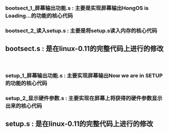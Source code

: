 ### bootsect_1_屏幕输出功能.s : 主要是实现屏幕输出HongOS is Loading...的功能的核心代码
### bootsect_2_读入setup.s    : 主要是将setup.s读入内存的核心代码
## bootsect.s   :   是在linux-0.11的完整代码上进行的修改 
</br>

### setup_1_屏幕输出功能.s   :  主要实现屏幕输出Now we are in SETUP的功能的核心代码
### setup_2_显示硬件参数.s   :  主要实现在屏幕上将获得的硬件参数显示出来的核心代码
## setup.s   :   是在linux-0.11的完整代码上进行的修改 
